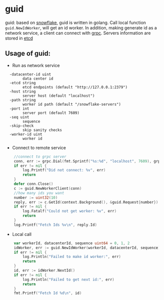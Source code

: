 # guid
guid: based on [snowflake](https://github.com/twitter/snowflake), guid is written in golang. Call local function `guid.NewIdWorker`, will get an id worker. In addition, making generate id as a network service, a client can connect with [grpc](https://github.com/grpc/grpc-go). Servers information are stored in [etcd](https://github.com/coreos/etcd)


## Usage of guid:
* Run as network service
```shell
  -datacenter-id uint
    	data center id
  -etcd string
    	etcd endpoints (default "http://127.0.0.1:2379")
  -host string
    	server host (default "localhost")
  -path string
    	worker id path (default "/snowflake-servers")
  -port int
    	server port (default 7609)
  -seq uint
    	sequence
  -skip-check
    	skip sanity checks
  -worker-id uint
    	worker id
```
* Connect to remote service
```go
	//connect to grpc server
	conn, err := grpc.Dial(fmt.Sprintf("%s:%d", "localhost", 7609), grpc.WithInsecure())
	if err != nil {
		log.Printf("Did not connect: %v", err)
		return
	}
	defer conn.Close()
	c := guid.NewWorkerClient(conn)
	//how many ids you want
	number := uint32(10)
	reply, err := c.GetId(context.Background(), &guid.Request{number})
	if err != nil {
		log.Fatalf("Could not get worker: %v", err)
		return
	}
	log.Printf("Fetch Ids %v\n", reply.Id)
```
* Local call
```go
	var workerId, datacenterId, sequence uint64 = 0, 1, 2
	idWorker, err := guid.NewIdWorker(workerId, datacenterId, sequence)
	if err != nil {
		log.Println("Failed to make id worker:", err)
		return
	}
	id, err := idWorker.NextId()
	if err != nil {
		log.Println("Failed to get next id:", err)
		return
	}
	fmt.Printf("Fetch Id %d\n", id)
```

